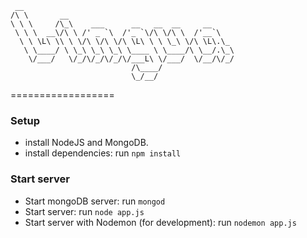      __                                               
    /\ \       __                                     
    \ \ \     /\_\    ___      __   __  __     __     
     \ \ \  __\/\ \ /' _ `\  /'_ `\/\ \/\ \  /'__`\   
      \ \ \L\ \\ \ \/\ \/\ \/\ \L\ \ \ \_\ \/\ \L\.\_ 
       \ \____/ \ \_\ \_\ \_\ \____ \ \____/\ \__/.\_\
        \/___/   \/_/\/_/\/_/\/___L\ \/___/  \/__/\/_/
                               /\____/                
                               \_/__/                 
                                                      
==================

### Setup ###
* install NodeJS and MongoDB.
* install dependencies: run ```npm install```

### Start server ###
* Start mongoDB server: run ```mongod```
* Start server: run ```node app.js```
* Start server with Nodemon (for development): run ```nodemon app.js```
